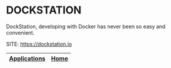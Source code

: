 # DOCKSTATION

 DockStation, developing with Docker has never been so easy and convenient.
 
 SITE: https://dockstation.io

 | [Applications](https://portable-linux-apps.github.io/apps.html) | [Home](https://portable-linux-apps.github.io)
 | --- | --- |
